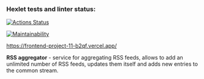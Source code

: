 ### Hexlet tests and linter status:
[![Actions Status](https://github.com/ivansneg2015/frontend-project-11/actions/workflows/hexlet-check.yml/badge.svg)](https://github.com/ivansneg2015/frontend-project-11/actions)

[![Maintainability](https://api.codeclimate.com/v1/badges/47f16555e344757124bf/maintainability)](https://codeclimate.com/github/olya889/frontend-project-11/maintainability)

https://frontend-project-11-b2qf.vercel.app/

**RSS aggregator** - service for aggregating RSS feeds, allows to add an unlimited number of RSS feeds, updates them itself and adds new entries to the common stream.